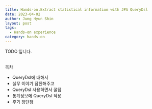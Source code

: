 ```yaml
---
title: Hands-on.Extract statistical information with JPA QueryDsl
date: 2023-04-02
author: Jung Hyun Shin
layout: post
tags:
  - Hands-on experience
category: hands-on
---
```


<div class="highlight"> TODO 입니다. </div>

<br>

목차
- QueryDsl에 대해서
- 실무 이야기 잠깐해주고
- QueryDsl 사용하면서 꿀팁
- 통계정보에 QueryDsl 적용
- 후기 장단점